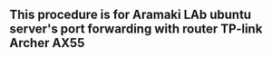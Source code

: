 ## This procedure is for Aramaki LAb ubuntu server's port forwarding with router TP-link Archer AX55
